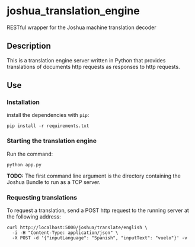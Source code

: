 joshua_translation_engine
=========================

RESTful wrapper for the Joshua machine translation decoder

## Description

This is a translation engine server written in Python that provides
translations of documents http requests as responses to http requests.

## Use

### Installation

install the dependencies with `pip`:

    pip install -r requirements.txt

### Starting the translation engine

Run the command:

    python app.py

**TODO:** The first command line argument is the directory containing the
Joshua Bundle to run as a TCP server.

### Requesting translations

To request a translation, send a POST http request to the running server at the
following address:

    curl http://localhost:5000/joshua/translate/english \
      -i -H "Content-Type: application/json" \
      -X POST -d '{"inputLanguage": "Spanish", "inputText": "vuelo"}' -v
